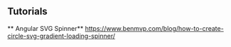 


## Tutorials

** Angular SVG Spinner**
https://www.benmvp.com/blog/how-to-create-circle-svg-gradient-loading-spinner/

